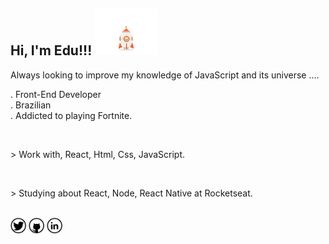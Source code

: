 <h2>Hi, I'm Edu!!! <img width="100px" src="https://github.com/eduardonk9999/eduardonk9999/blob/master/assets/rocket.gif"></h2>
<p>Always looking to improve my knowledge of JavaScript and its universe ....</p>
<p>
  . Front-End Developer
  <br>
  . Brazilian
  <br>
  . Addicted to playing Fortnite.
</p>
<br>
<p>
  > Work with, React, Html, Css, JavaScript.
</p>
<br>
<p>
 > Studying about React, Node, React Native at Rocketseat.
</p>
<br>
<nav>
  <a href=""><img width="25px" src="https://github.com/eduardonk9999/eduardonk9999/blob/master/assets/twitter_icon-icons.com_65436.png"></a>
  <a href=""><img width="25px" src="https://github.com/eduardonk9999/eduardonk9999/blob/master/assets/github_icon-icons.com_65450.png"></a>
  <a href=""><img width="25px" src="https://github.com/eduardonk9999/eduardonk9999/blob/master/assets/linkedin_icon-icons.com_65439.png"/></a>
</nav>
